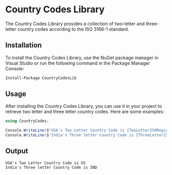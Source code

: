 # Country Codes Library

The Country Codes Library provides a collection of two-letter and three-letter country codes according to the ISO 3166-1 standard.

## Installation

To install the Country Codes Library, use the NuGet package manager in Visual Studio or run the following command in the Package Manager Console:

```bash
Install-Package CountryCodesLib
```

## Usage

After installing the Country Codes Library, you can use it in your project to retrieve two letter and three letter country codes. Here are some examples:

```cs
using CountryCodes;

Console.WriteLine($"USA's Two Letter Country Code is {TwoLetterISORegionCode.UnitedStates}");
Console.WriteLine($"India's Three letter Country Code is {ThreeLetterISORegionCode.India}");
```

## Output
```console
USA's Two Letter Country Code is US
India's Three letter Country Code is IND
```